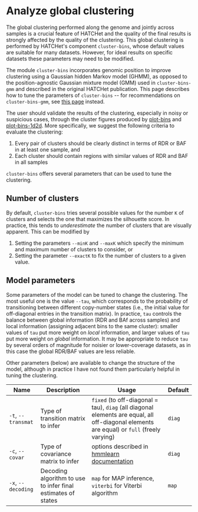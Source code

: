 # Analyze global clustering

The global clustering performed along the genome and jointly across samples is a crucial feature of HATCHet and the quality of the final results is strongly affected by the quality of the clustering. This global clustering is performed by HATCHet's component `cluster-bins`, whose default values are suitable for many datasets. However, for ideal results on specific datasets these parameters may need to be modified.

The module `cluster-bins` incorporates genomic position to improve clustering using a Gaussian hidden Markov model (GHMM), as opposed to the position-agnostic Gaussian mixture model (GMM) used in `cluster-bins-gmm` and described in the original HATCHet publication. This page describes how to tune the parameters of `cluster-bins` -- for recommendations on `cluster-bins-gmm`, see [this page](recommendation_old_clustering.md) instead.

The user should validate the results of the clustering, especially in noisy or suspicious cases, through the cluster figures produced by [plot-bins](doc_plot_bins.md) and [plot-bins-1d2d](doc_plot_bins_1d2d.md). More specifically, we suggest the following criteria to evaluate the clustering:

1. Every pair of clusters should be clearly distinct in terms of RDR or BAF in at least one sample, and
2. Each cluster should contain regions with similar values of RDR and BAF in all samples


`cluster-bins` offers several parameters that can be used to tune the clustering.
## Number of clusters
By default, `cluster-bins` tries several possible values for the number `K` of clusters and selects the one that maximizes the silhouette score. In practice, this tends to *underestimate* the number of clusters that are visually apparent. This can be modified by

1. Setting the parameters `--minK` and `--maxK` which specify the minimum and maximum number of clusters to consider, or
2. Setting the parameter `--exactK` to fix the number of clusters to a given value.

## Model parameters
Some parameters of the model can be tuned to change the clustering. The most useful one is the value `--tau`, which corresponds to the probability of transitioning between different copy-number states (i.e., the initial value for off-diagonal entries in the transition matrix). In practice, `tau` controls the balance between global information (RDR and BAf across samples) and local information (assigning adjacent bins to the same cluster): smaller values of `tau` put more weight on *local* information, and larger values of `tau` put more weight on *global* information.
 It may be appropriate to reduce `tau` by several orders of magnitude for noisier or lower-coverage datasets, as in this case the global RDR/BAF values are less reliable.

 Other parameters (below) are available to change the structure of the model, although in practice I have not found them particularly helpful in tuning the clustering.

| Name | Description | Usage | Default |
|------|-------------|-------|---------|
| `-t`, `--transmat` | Type of transition matrix to infer | `fixed` (to off-diagonal = tau), `diag` (all diagonal elements are equal, all off-diagonal elements are equal) or `full` (freely varying) | `diag` |
| `-c`, `--covar` | Type of covariance matrix to infer | options described in [hmmlearn documentation](https://hmmlearn.readthedocs.io/en/latest/api.html#hmmlearn.hmm.GaussianHMM) | `diag` |
| `-x`, `--decoding` | Decoding algorithm to use to infer final estimates of states | `map` for MAP inference, `viterbi` for Viterbi algorithm | `map` |
